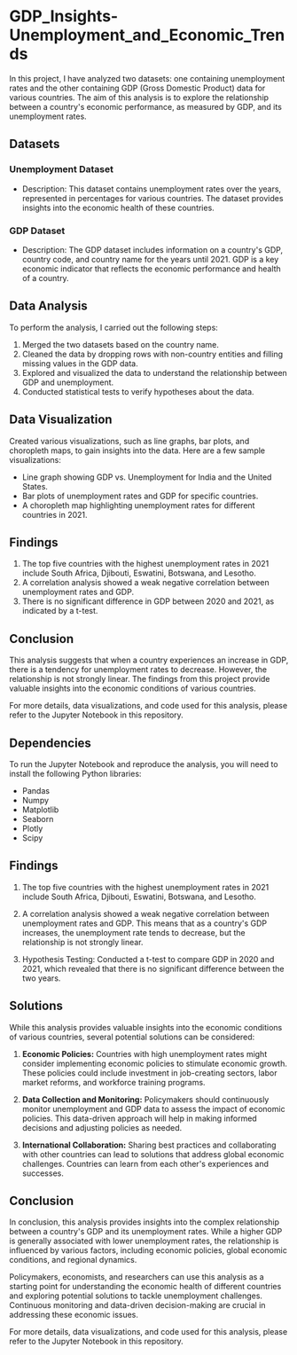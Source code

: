 # GDP_Insights-Unemployment_and_Economic_Trends
In this project, I have analyzed two datasets: one containing unemployment rates and the other containing GDP (Gross Domestic Product) data for various countries. The aim of this analysis is to explore the relationship between a country's economic performance, as measured by GDP, and its unemployment rates. 

## Datasets

### Unemployment Dataset

- Description: This dataset contains unemployment rates over the years, represented in percentages for various countries. The dataset provides insights into the economic health of these countries.

### GDP Dataset

- Description: The GDP dataset includes information on a country's GDP, country code, and country name for the years until 2021. GDP is a key economic indicator that reflects the economic performance and health of a country.

## Data Analysis

To perform the analysis, I carried out the following steps:

1. Merged the two datasets based on the country name.
2. Cleaned the data by dropping rows with non-country entities and filling missing values in the GDP data.
3. Explored and visualized the data to understand the relationship between GDP and unemployment.
4. Conducted statistical tests to verify hypotheses about the data.

## Data Visualization

Created various visualizations, such as line graphs, bar plots, and choropleth maps, to gain insights into the data. Here are a few sample visualizations:

- Line graph showing GDP vs. Unemployment for India and the United States.
- Bar plots of unemployment rates and GDP for specific countries.
- A choropleth map highlighting unemployment rates for different countries in 2021.


## Findings

1. The top five countries with the highest unemployment rates in 2021 include South Africa, Djibouti, Eswatini, Botswana, and Lesotho.
2. A correlation analysis showed a weak negative correlation between unemployment rates and GDP.
3. There is no significant difference in GDP between 2020 and 2021, as indicated by a t-test.

## Conclusion

This analysis suggests that when a country experiences an increase in GDP, there is a tendency for unemployment rates to decrease. However, the relationship is not strongly linear. The findings from this project provide valuable insights into the economic conditions of various countries.

For more details, data visualizations, and code used for this analysis, please refer to the Jupyter Notebook in this repository.

## Dependencies

To run the Jupyter Notebook and reproduce the analysis, you will need to install the following Python libraries:

- Pandas
- Numpy
- Matplotlib
- Seaborn
- Plotly
- Scipy

## Findings

1. The top five countries with the highest unemployment rates in 2021 include South Africa, Djibouti, Eswatini, Botswana, and Lesotho.

2. A correlation analysis showed a weak negative correlation between unemployment rates and GDP. This means that as a country's GDP increases, the unemployment rate tends to decrease, but the relationship is not strongly linear.

3. Hypothesis Testing: Conducted a t-test to compare GDP in 2020 and 2021, which revealed that there is no significant difference between the two years.

## Solutions

While this analysis provides valuable insights into the economic conditions of various countries, several potential solutions can be considered:

1. **Economic Policies:** Countries with high unemployment rates might consider implementing economic policies to stimulate economic growth. These policies could include investment in job-creating sectors, labor market reforms, and workforce training programs.

2. **Data Collection and Monitoring:** Policymakers should continuously monitor unemployment and GDP data to assess the impact of economic policies. This data-driven approach will help in making informed decisions and adjusting policies as needed.

3. **International Collaboration:** Sharing best practices and collaborating with other countries can lead to solutions that address global economic challenges. Countries can learn from each other's experiences and successes.

## Conclusion

In conclusion, this analysis provides insights into the complex relationship between a country's GDP and its unemployment rates. While a higher GDP is generally associated with lower unemployment rates, the relationship is influenced by various factors, including economic policies, global economic conditions, and regional dynamics.

Policymakers, economists, and researchers can use this analysis as a starting point for understanding the economic health of different countries and exploring potential solutions to tackle unemployment challenges. Continuous monitoring and data-driven decision-making are crucial in addressing these economic issues.

For more details, data visualizations, and code used for this analysis, please refer to the Jupyter Notebook in this repository.

